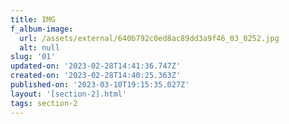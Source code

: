 ```yaml
---
title: IMG
f_album-image:
  url: /assets/external/640b792c0ed8ac89dd3a9f46_03_0252.jpg
  alt: null
slug: '01'
updated-on: '2023-02-28T14:41:36.747Z'
created-on: '2023-02-28T14:40:25.363Z'
published-on: '2023-03-10T19:15:35.027Z'
layout: '[section-2].html'
tags: section-2
---
```



